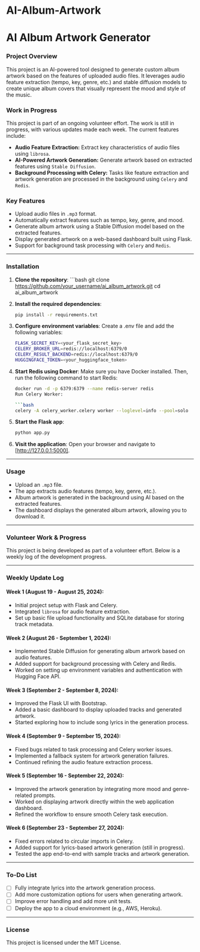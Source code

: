 # AI-Album-Artwork

# AI Album Artwork Generator

### **Project Overview**
This project is an AI-powered tool designed to generate custom album artwork based on the features of uploaded audio files. It leverages audio feature extraction (tempo, key, genre, etc.) and stable diffusion models to create unique album covers that visually represent the mood and style of the music.

### **Work in Progress**
This project is part of an ongoing volunteer effort. The work is still in progress, with various updates made each week. The current features include:

- **Audio Feature Extraction:** Extract key characteristics of audio files using `librosa`.
- **AI-Powered Artwork Generation:** Generate artwork based on extracted features using `Stable Diffusion`.
- **Background Processing with Celery:** Tasks like feature extraction and artwork generation are processed in the background using `Celery` and `Redis`.

### **Key Features**
- Upload audio files in `.mp3` format.
- Automatically extract features such as tempo, key, genre, and mood.
- Generate album artwork using a Stable Diffusion model based on the extracted features.
- Display generated artwork on a web-based dashboard built using Flask.
- Support for background task processing with `Celery` and `Redis`.

---

### **Installation**

1. **Clone the repository**:
       ```bash
       git clone https://github.com/your_username/ai_album_artwork.git
       cd ai_album_artwork

2. **Install the required dependencies**:
      ```bash
      pip install -r requirements.txt

3. **Configure environment variables**:
  Create a .env file and add the following variables:

    ```bash
    FLASK_SECRET_KEY=<your_flask_secret_key>
    CELERY_BROKER_URL=redis://localhost:6379/0
    CELERY_RESULT_BACKEND=redis://localhost:6379/0
    HUGGINGFACE_TOKEN=<your_huggingface_token>
    
4. **Start Redis using Docker**:
  Make sure you have Docker installed. Then, run the following command to start Redis:

    ```bash
    docker run -d -p 6379:6379 --name redis-server redis
    Run Celery Worker:
    
    ```bash
    celery -A celery_worker.celery worker --loglevel=info --pool=solo

5. **Start the Flask app**:

    ```python
    python app.py

6. **Visit the application**:
  Open your browser and navigate to [http://127.0.0.1:5000].

---

### **Usage**
- Upload an `.mp3` file.
- The app extracts audio features (tempo, key, genre, etc.).
- Album artwork is generated in the background using AI based on the extracted features.
- The dashboard displays the generated album artwork, allowing you to download it.

---

### **Volunteer Work & Progress**
This project is being developed as part of a volunteer effort. Below is a weekly log of the development progress.

---

### **Weekly Update Log**

#### **Week 1 (August 19 - August 25, 2024):**
- Initial project setup with Flask and Celery.
- Integrated `librosa` for audio feature extraction.
- Set up basic file upload functionality and SQLite database for storing track metadata.

#### **Week 2 (August 26 - September 1, 2024):**
- Implemented Stable Diffusion for generating album artwork based on audio features.
- Added support for background processing with Celery and Redis.
- Worked on setting up environment variables and authentication with Hugging Face API.

#### **Week 3 (September 2 - September 8, 2024):**
- Improved the Flask UI with Bootstrap.
- Added a basic dashboard to display uploaded tracks and generated artwork.
- Started exploring how to include song lyrics in the generation process.

#### **Week 4 (September 9 - September 15, 2024):**
- Fixed bugs related to task processing and Celery worker issues.
- Implemented a fallback system for artwork generation failures.
- Continued refining the audio feature extraction process.

#### **Week 5 (September 16 - September 22, 2024):**
- Improved the artwork generation by integrating more mood and genre-related prompts.
- Worked on displaying artwork directly within the web application dashboard.
- Refined the workflow to ensure smooth Celery task execution.

#### **Week 6 (September 23 - September 27, 2024):**
- Fixed errors related to circular imports in Celery.
- Added support for lyrics-based artwork generation (still in progress).
- Tested the app end-to-end with sample tracks and artwork generation.

---

### **To-Do List**
- [ ] Fully integrate lyrics into the artwork generation process.
- [ ] Add more customization options for users when generating artwork.
- [ ] Improve error handling and add more unit tests.
- [ ] Deploy the app to a cloud environment (e.g., AWS, Heroku).

---

### **License**
This project is licensed under the MIT License.
